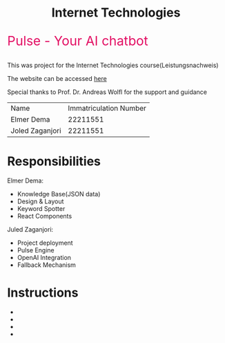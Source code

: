 <h1 align="center">Internet Technologies</h1>

<p style="color: #e31165; font-size: 30px;">Pulse - Your AI chatbot</p>

<p>This was project for the Internet Technologies course(Leistungsnachweis)</p>
<p>The website can be accessed <a href="pulse-ai.de">here</a></p>

<p>Special thanks to Prof. Dr. Andreas Wolfl for the support and guidance</p>

<table>
<tr>
<td>
Name
</td>
<td>
Immatriculation Number
</td>
</tr>
<tr>
<td>
Elmer Dema
</td>
<td>
22211551
</td>
</tr>

<tr>
<td>
Joled Zaganjori
</td>
<td>
22211551
</td>
</tr>

</table>
<h1> Responsibilities</h1>
<p>Elmer Dema:</p>
<ul>
<li>Knowledge Base(JSON data)</li>
<li>Design & Layout</li>
<li>Keyword Spotter</li>
<li>React Components</li>
</ul>

<p>Juled Zaganjori:</p>
<ul>
<li>Project deployment</li>
<li>Pulse Engine</li>
<li>OpenAI Integration</li>
<li>Fallback Mechanism</li>
</ul>

<h1> Instructions</h1>
<ul>
<li></li>
<li></li>
<li></li>
<li></li>

</u>